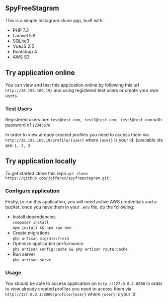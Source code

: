 ## SpyFreeStagram

This is a simple Instagram clone app, built with:

- PHP 7.3
- Laravel 5.8
- SQLite3
- VueJS 2.5
- Bootstrap 4
- AWS S3

## Try application online

You can view and test this application online by following this url `http://18.195.169.19/` and using registered test users or create your own users.

### Test Users
Registered users are: `test@test.com, test2@test.com, test3@test.com` with password of `12345678`

In order to view already created profiles you need to access them via `http://18.195.169.19/profile/{user}` where `{user}` is your id. (available ids are: `1, 2, 3`

## Try application locally

To get started clone this repo
`git clone https://github.com/joffarex/spyfreestagram.git`

### Configure application
Firstly, to run this application, you will need active AWS credentials and a bucket, once you have them in your `.env` file, do the following:

- Install dependencies<br>
`composer install`<br>
`npm install && npm run dev`
- Create migrations<br>
`php artisan migrate:fresh`
- Optimize application performance<br>
`php artisan config:cache && php artisan route:cache`
- Run server<br>
`php artisan serve`

### Usage
You should be able to access application on `http://127.0.0.1:8000`
In order to view already created profiles you need to access them via `http://127.0.0.1:8000/profile/{user}` where `{user}` is your id.
